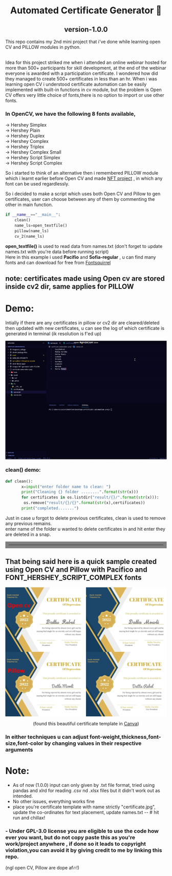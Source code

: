 <h1 align="center">Automated Certificate Generator 📜</h1>
<h2 align="center">version-1.0.0</h2>
This repo contains my 2nd mini project that i've done while learning open CV and PILLOW modules in python.

<br />Idea for this project striked me when i attended an online webinar hosted for more than 500+ participants for skill development,
at the end of the webinar everyone is awarded with a participation certificate. I wondered how did they managed to create 500+ certificates in less than an hr.
When i was learning open CV i understood certificate automation  can be easily implemented with built-in functions in cv module, but the problem is Open CV offers very little choice of fonts,there is no option to import or use other fonts.
### In OpenCV, we have the following 8 fonts available,
-> Hershey Simplex\
-> Hershey Plain\
-> Hershey Duplex\
-> Hershey Complex\
-> Hershey Triplex\
-> Hershey Complex Small\
-> Hershey Script Simplex\
-> Hershey Script Complex

So i started to think of an alternative then i remembered PILLOW module which i learnt earlier before Open CV and made <a href='https://github.com/sasivatsal7122/Unique-NFT-generator-with-PILLOW'>NFT project</a> , in which any font can be used regardlessly.

So i decided to make a script which uses both Open CV and Pillow to gen certificates, user can choose between any of them by commenting the other in main function.
```python
if __name__=="__main__":
    clean()
    name_ls=open_textfile()
    pillow(name_ls)
    cv_2(name_ls)
```
<b>open_textfile()</b> is used to read data from names.txt (don't forget to update names.txt with you're data before running script)
<br/>Here in this example i used <b>Pacifio</b> and <b>Sofia-regular</b> , u can find many fonts and can download for free from <a href='https://www.fontsquirrel.com/fonts/list/popular'>Fontsquirrel</a>

## note: certificates made using Open cv are stored inside cv2 dir, same applies for PILLOW

# Demo:
Intially if there are any certificates in pillow or cv2 dir are cleared/deleted then updated with new certificates, u can see the log of which certificate is generated in terminal (ik resolution is f'ed up)
<p align="center"><img src="preview.gif" align="center"></p>

### clean() demo:
```python
def clean():
       x=input("enter folder name to clean: ")
       print("Cleaning {} folder ........".format(str(x)))
       for certificates in os.listdir("result/{}/".format(str(x))):
        os.remove("result/{}/{}".format(str(x),certificates))
       print("completed.......")
```
Just in case u forgot to delete previous certificates, clean is used to remove any previous remains.\
enter name of the folder u wanted to delete certificates in and hit enter they are deleted in a snap.
<hr style="border:10px solid grey"> </hr>

## That being said here is a quick sample created using Open CV and Pillow with Pacifico and FONT_HERSHEY_SCRIPT_COMPLEX fonts
<p align="center"><img src="preview-1.jpg" align="center"></p>
<p align="center">(found this beautiful certificate template in <a href='https://www.canva.com/design/play?type=TACTmE1fsnQ&template=EAExdwsjPiw&category=tACZCk6N0I4&schema=web-2&locale=en'>Canva</a>)</p>

### In either techniques u can adjust font-weight,thickness,font-size,font-color by changing values in their respective arguments

# Note:
- As of now (1.0.0) input can only given by .txt file format, tried using pandas and xlrd for reading .csv nd .xlsx files but it didn't work out as intended.
- No other issues, everything works fine
- place you're certificate template with name strictly "certificate.jpg", update the co-ordinates for text placement, update names.txt -- # hit run and chillax! 
### - Under GPL-3.0 license you are eligible to use the code how ever you want, but do not copy paste this as you're work/project anywhere , if done so it leads to copyright violation,you can avoid it by giving credit to me by linking this repo.

(ngl open CV, Pillow are dope af🔥!)
